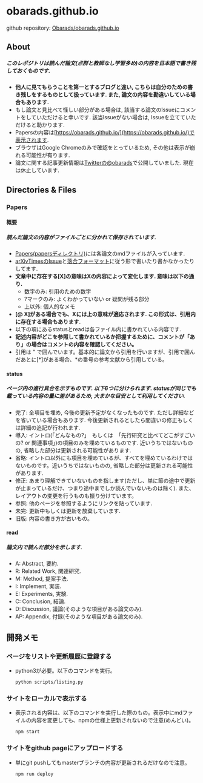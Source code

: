 # obarads.github.io

github repository: [Obarads/obarads.github.io](https://github.com/Obarads/obarads.github.io)

## About
##### このレポジトリは読んだ論文(点群と教師なし学習多め)の内容を日本語で書き残しておくものです.  
- **他人に見てもらうことを第一とするブログと違い, こちらは自分のための書き残しをするものとして扱っています. また, 論文の内容を勘違いしている場合もあります.**
- もし論文と見比べて怪しい部分がある場合は, 該当する論文のIssueにコメントをしていただけると幸いです. 該当Issueがない場合は, Issueを立てていただけると助かります.
- Papersの内容は[https://obarads.github.io/](https://obarads.github.io/)で表示されます. 
- ブラウザはGoogle Chromeのみで確認をとっているため, その他は表示が崩れる可能性が有ります.
- 論文に関する記事更新情報は[Twitterの@obarads](https://twitter.com/obarads)で公開していました. 現在は休止しています.

## Directories & Files
### Papers
#### 概要
##### 読んだ論文の内容がファイルごとに分かれて保存されています.
- [Papers(papersディレクトリ)](./papers)には各論文のmdファイルが入っています. 
- [arXivTimesのIssue](https://github.com/arXivTimes/arXivTimes)と[落合フォーマット](https://www.slideshare.net/Ochyai/1-ftma15?ref=http://lafrenze.hatenablog.com/entry/2015/08/04/120205)に従う形で書いたり書かなかったりしてます. 
- **文章中に存在する[X]の意味はXの内容によって変化します. 意味は以下の通り.**
    - 数字のみ: 引用のための数字
    - ?マークのみ: よくわかっていない or 疑問が残る部分
    - 上以外: 個人的なメモ
- **[@ X]がある場合でも、Xには上の意味が適応されます. この形式は、引用内に存在する場合もあります.**
- 以下の項にあるstatusとreadは各ファイル内に書かれている内容です.
- **記述内容がどこを参照して書かれているか把握するために、コメントが「あり」の場合はコメントの内容を確認してください。**
- 引用は " で囲んでいます。基本的に論文から引用を行いますが、引用で囲んだあとに[*]がある場合、*の番号の参考文献から引用している。

#### status
##### ページ内の進行具合を示すものです. 以下6つに分けられます. statusが同じでも載っている内容の量に差があるため, 大まかな目安として利用してください.  
- 完了: 全項目を埋め, 今後の更新予定がなくなったものです. ただし詳細などを省いている場合もあります. 今後更新されるとしたら間違いの修正もしくは詳細の追記が行われます. 
- 導入: イントロ(「どんなもの?」　もしくは　「先行研究と比べてどこがすごいの? or 関連事項」)の項目のみを埋めているものです. 近いうちではないものの, 省略した部分は更新される可能性があります.
- 省略: イントロ以外にも項目を埋めているが、すべてを埋めているわけではないものです。近いうちではないものの, 省略した部分は更新される可能性があります.
- 修正: あまり理解できていないものを指します(ただし、単に節の途中で更新が止まっているだけ、つまり途中までしか読んでいないものは除く). また、レイアウトの変更を行うものも振り分けています。
- 参照: 他のページを参照するようにリンクを貼っています.
- 未完: 更新中もしくは更新を放棄しています.
- 旧版: 内容の書き方が古いもの。

#### read
##### 論文内で読んだ部分を示します. 
- A: Abstract, 要約. 
- R: Related Work, 関連研究. 
- M: Method, 提案手法. 
- I: Implement, 実装. 
- E: Experiments, 実験. 
- C: Conclusion, 結論. 
- D: Discussion, 議論(そのような項目がある論文のみ).
- AP: Appendix, 付録(そのような項目がある論文のみ).

## 開発メモ
### ページをリストや更新履歴に登録する
- python3が必要。以下のコマンドを実行。
  ```
  python scripts/listing.py
  ```

### サイトをローカルで表示する
- 表示される内容は、以下のコマンドを実行した際のもの。表示中にmdファイルの内容を変更しても、npmの仕様上更新されないので注意(めんどい)。
  ```
  npm start
  ```

### サイトをgithub pageにアップロードする
- 単にgit pushしてもmasterブランチの内容が更新されるだけなので注意。
  ```
  npm run deploy
  ```

